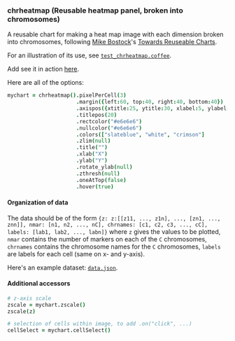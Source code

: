 ### chrheatmap (Reusable heatmap panel, broken into chromosomes)

A reusable chart for making a heat map image with each dimension
broken into chromosomes,
following
[Mike Bostock](http://bost.ocks.org/mike)'s
[Towards Reuseable Charts](http://bost.ocks.org/mike/chart/).

For an illustration of its use, see [`test_chrheatmap.coffee`](https://github.com/kbroman/d3panels/blob/master/test/chrheatmap/test_chrheatmap.coffee).

Add see it in action
[here](http://kbroman.org/d3panels/assets/chrheatmap/test).

Here are all of the options:

```coffeescript
mychart = chrheatmap().pixelPerCell(3)                                         # number of pixels per cell, both width and height
                      .margin({left:60, top:40, right:40, bottom:40})          # margins
                      .axispos({xtitle:25, ytitle:30, xlabel:5, ylabel:5})     # spacing for axis titles and labels
                      .titlepos(20)                                            # spacing for panel title
                      .rectcolor("#e6e6e6")                                    # background rectangle color
                      .nullcolor("#e6e6e6")                                    # color for pixels with null values
                      .colors(["slateblue", "white", "crimson"]                # colors
                      .zlim(null)                                              # z-axis limits
                      .title("")                                               # panel title
                      .xlab("X")                                               # x-axis label
                      .ylab("Y")                                               # y-axis label
                      .rotate_ylab(null)                                       # rotate y-axis label
                      .zthresh(null)                                           # plot cells with z >= zthresh or <= -zthresh
                      .oneAtTop(false)                                         # whether chromosome 1 should be at top (and left) vs bottom (and left)
                      .hover(true)                                             # whether to include mouseover/mouseout with default info
```

#### Organization of data

  The data should be of the form `{z: z:[[z11, ..., z1n], ...,
  [zn1, ..., znn]], nmar: [n1, n2, ..., nC], chrnames: [c1, c2, c3, ..., cC], labels:
  [lab1, lab2, ..., labn]}` where `z` gives the values to be plotted,
  `nmar` contains the number of markers on each of the `C` chromosomes,
  `chrnames` contains the chromosome names for the `C` chromosomes, `labels` are labels for
  each cell (same on x- and y-axis).

  Here's an example dataset: [`data.json`](http://kbroman.org/d3panels/assets/chrheatmap/test/data.json).


#### Additional accessors

```coffeescript
# z-axis scale
zscale = mychart.zscale()
zscale(z)

# selection of cells within image, to add .on("click", ...)
cellSelect = mychart.cellSelect()
```
